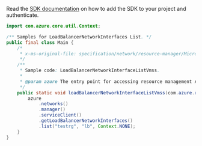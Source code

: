 Read the [SDK documentation](https://github.com/Azure/azure-sdk-for-java/blob/azure-resourcemanager_2.13.0/sdk/resourcemanager/azure-resourcemanager/README.md) on how to add the SDK to your project and authenticate.

```java
import com.azure.core.util.Context;

/** Samples for LoadBalancerNetworkInterfaces List. */
public final class Main {
    /*
     * x-ms-original-file: specification/network/resource-manager/Microsoft.Network/stable/2021-05-01/examples/LoadBalancerNetworkInterfaceListVmss.json
     */
    /**
     * Sample code: LoadBalancerNetworkInterfaceListVmss.
     *
     * @param azure The entry point for accessing resource management APIs in Azure.
     */
    public static void loadBalancerNetworkInterfaceListVmss(com.azure.resourcemanager.AzureResourceManager azure) {
        azure
            .networks()
            .manager()
            .serviceClient()
            .getLoadBalancerNetworkInterfaces()
            .list("testrg", "lb", Context.NONE);
    }
}
```
